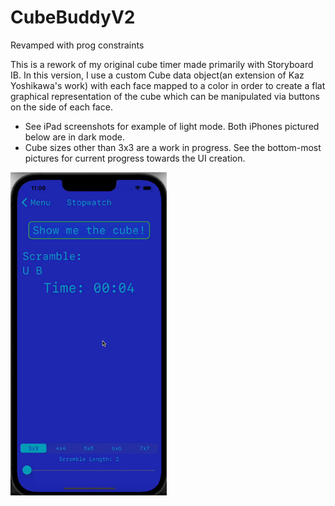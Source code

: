# CubeBuddyV2
Revamped with prog constraints

This is a rework of my original cube timer made primarily with Storyboard IB. In this version, I use a custom Cube data object(an extension of Kaz Yoshikawa's work) with each face mapped to a color in order to create a flat graphical representation of the cube which can be manipulated via 
buttons on the side of each face. 

* See iPad screenshots for example of light mode. Both iPhones pictured below are in dark mode.
* Cube sizes other than 3x3 are a work in progress. See the bottom-most pictures for current progress towards the UI creation.

<img src="AppDemoResized.gif" width="250">
